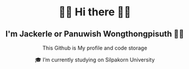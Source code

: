 <h1 align= "center">✋🏻 Hi there 🤚🏻 </h1>
<h2 align="center"> I'm Jackerle  or Panuwish Wongthongpisuth 👨‍🎓 </h2>
<p align="center">This Github is My profile and code storage</p>

<p align="center"> 🎓 I’m currently studying on Silpakorn University </p> 


<!--
**jackerle/jackerle** is a ✨ _special_ ✨ repository because its `README.md` (this file) appears on your GitHub profile.

Here are some ideas to get you started:

- 🔭 I’m currently working on ...
- 🌱 I’m currently learning ...
- 👯 I’m looking to collaborate on ...
- 🤔 I’m looking for help with ...
- 💬 Ask me about ...
- 📫 How to reach me: ...
- 😄 Pronouns: ...
- ⚡ Fun fact: ...
-->

